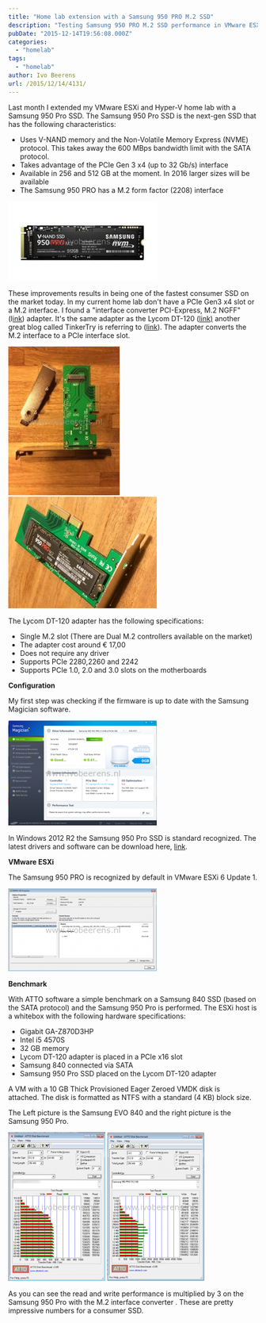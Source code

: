```yaml
---
title: "Home lab extension with a Samsung 950 PRO M.2 SSD"
description: "Testing Samsung 950 PRO M.2 SSD performance in VMware ESXi home lab setup."
pubDate: "2015-12-14T19:56:08.000Z"
categories: 
  - "homelab"
tags: 
  - "homelab"
author: Ivo Beerens
url: /2015/12/14/4131/
---
```


Last month I extended my VMware ESXi and Hyper-V home lab with a Samsung 950 Pro SSD. The Samsung 950 Pro SSD is the next-gen SSD that has the following characteristics:

- Uses V-NAND memory and the Non-Volatile Memory Express (NVME) protocol. This takes away the 600 MBps bandwidth limit with the SATA protocol.
- Takes advantage of the PCIe Gen 3 x4 (up to 32 Gb/s) interface
- Available in 256 and 512 GB at the moment. In 2016 larger sizes will be available
- The Samsung 950 PRO has a M.2 form factor (2208) interface

[![_1Samsung](images/1Samsung-300x160.jpg)](images/1Samsung.jpg)

These improvements results in being one of the fastest consumer SSD on the market today. In my current home lab don't have a PCIe Gen3 x4 slot or a M.2 interface. I found a "interface converter PCI-Express, M.2 NGFF" (l[ink](https://www.conrad.nl/nl/interface-converter-pci-express-m2-ngff-1192250.html)) adapter. It's the same adapter as the Lycom DT-120 ([link)](http://www.lycom.com.tw/DT-120.htm) another great blog called TinkerTry is referring to ([link](https://tinkertry.com/how-to-install-a-2nd-samsung-950-pro-m2-nvme-on-superserver)). The adapter converts the M.2 interface to a PCIe interface slot.

[![IMG_8197](images/IMG_8197-225x300.jpg)](images/IMG_8197.jpg) [![IMG_8075](images/IMG_8075-e1449752582302-300x225.jpg)](images/IMG_8075-e1449752582302.jpg)

The Lycom DT-120 adapter has the following specifications:

- Single M.2 slot (There are Dual M.2 controllers available on the market)
- The adapter cost around € 17,00
- Does not require any driver
- Supports PCIe 2280,2260 and 2242
- Supports PCIe 1.0, 2.0 and 3.0 slots on the motherboards

**Configuration** 

My first step was checking if the firmware is up to date with the Samsung Magician software.

[![SamsungMagician](images/SamsungMagician-300x212.png)](images/SamsungMagician.png)

In Windows 2012 R2 the Samsung 950 Pro SSD is standard recognized. The latest drivers and software can be download here, [link](http://www.samsung.com/global/business/semiconductor/minisite/SSD/global/html/support/downloads.html).

**VMware ESXi**

The Samsung 950 PRO is recognized by default in VMware ESXi 6 Update 1.

[![esxi](images/esxi-300x167.png)](images/esxi.png)

**Benchmark**

With ATTO software a simple benchmark on a Samsung 840 SSD (based on the SATA protocol) and the Samsung 950 Pro is performed. The ESXi host is a whitebox with the following hardware specifications:

- Gigabit GA-Z870D3HP
- Intel i5 4570S
- 32 GB memory
- Lycom DT-120 adapter is placed in a PCIe x16 slot
- Samsung 840 connected via SATA
- Samsung 950 Pro SSD placed on the Lycom DT-120 adapter

A VM with a 10 GB Thick Provisioned Eager Zeroed VMDK disk is attached. The disk is formatted as NTFS with a standard (4 KB) block size.

The Left picture is the Samsung EVO 840 and the right picture is the Samsung 950 Pro.

[![samsung840-evo-512gb](images/samsung840-evo-512gb-1-196x300.png)](images/samsung840-evo-512gb-1.png) [![atto Z870D3HP](images/atto-Z870D3HP-196x300.png)](images/atto-Z870D3HP.png)

As you can see the read and write performance is multiplied by 3 on the Samsung 950 Pro with the M.2 interface converter . These are pretty impressive numbers for a consumer SSD.